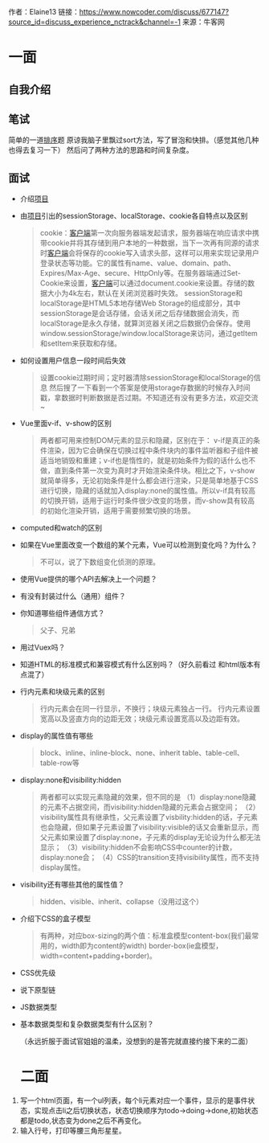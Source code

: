 作者：Elaine13
链接：https://www.nowcoder.com/discuss/677147?source_id=discuss_experience_nctrack&channel=-1
来源：牛客网



# 一面

## 自我介绍

## 笔试

简单的一道[排序]()题
原谅我脑子里飘过sort方法，写了冒泡和快排。（感觉其他几种也得去复习一下）
然后问了两种方法的思路和时间复杂度。

## 面试

- 介绍[项目]()

- 由[项目]()引出的sessionStorage、localStorage、cookie各自特点以及区别

  > cookie：[客户端]()第一次向服务器端发起请求，服务器端在响应请求中携带cookie并将其存储到用户本地的一种数据，当下一次再有同源的请求时[客户端]()会将保存的cookie写入请求头部，这样可以用来实现记录用户登录状态等功能。它的属性有name、value、domain、path、Expires/Max-Age、secure、HttpOnly等。在服务器端通过Set-Cookie来设置，[客户端]()可以通过document.cookie来设置。存储的数据大小为4k左右，默认在关闭浏览器时失效。
  > sessionStorage和localStorage是HTML5本地存储Web Storage的组成部分，其中sessionStorage是会话存储，会话关闭之后存储数据会消失，而localStorage是永久存储，就算浏览器关闭之后数据仍会保存。使用window.sessionStorage/window.localStorage来访问，通过getItem和setItem来获取和存储。

- 如何设置用户信息一段时间后失效  

  > 设置cookie过期时间；定时器清除sessionStorage和localStorage的信息
  > 然后搜了一下看到一个答案是使用storage存数据的时候存入时间戳，拿数据时判断数据是否过期。不知道还有没有更多方法，欢迎交流~

- Vue里面v-if、v-show的区别  

  > 两者都可用来控制DOM元素的显示和隐藏，区别在于：
  > v-if是真正的条件渲染，因为它会确保在切换过程中条件块内的事件监听器和子组件被适当地销毁和重建；v-if也是惰性的，就是初始条件为假的话什么也不做，直到条件第一次变为真时才开始渲染条件块。相比之下，v-show就简单得多，无论初始条件是什么都会进行渲染，只是简单地基于CSS进行切换，隐藏的话就加入display:none的属性值。所以v-if具有较高的切换开销，适用于运行时条件很少改变的场景，而v-show具有较高的初始化渲染开销，适用于需要频繁切换的场景。

- computed和watch的区别

- 如果在Vue里面改变一个数组的某个元素，Vue可以检测到变化吗？为什么？  

  > 不可以，说了下数组变化侦测的原理。

- 使用Vue提供的哪个API去解决上一个问题？

- 有没有封装过什么（通用）组件？

- 你知道哪些组件通信方式？  

  > 父子、兄弟

- 用过Vuex吗？

- 知道HTML的标准模式和兼容模式有什么区别吗？（好久前看过 和html版本有点混了）

- 行内元素和块级元素的区别  

  > 行内元素会在同一行显示，不换行；块级元素独占一行。
  > 行内元素设置宽高以及竖直方向的边距无效；块级元素设置宽高以及边距有效。

- display的属性值有哪些  

  > block、inline、inline-block、none、inherit
  > table、table-cell、table-row等

- display:none和visibility:hidden  

  > 两者都可以实现元素隐藏的效果，但不同的是
  > （1）display:none隐藏的元素不占据空间，而visibility:hidden隐藏的元素会占据空间；
  > （2）visibility属性具有继承性，父元素设置了visbility:hidden的话，子元素也会隐藏，但如果子元素设置了visibility:visible的话又会重新显示，而父元素如果设置了display:none，子元素的display无论设为什么都无法显示；
  > （3）visibility:hidden不会影响CSS中counter的计数，display:none会；
  > （4）CSS的transition支持visibility属性，而不支持display属性。

- visibility还有哪些其他的属性值？  

  > hidden、visible、inherit、collapse（没用过这个）

- 介绍下CSS的盒子模型  

  > 有两种，对应box-sizing的两个值：标准盒模型content-box(我们最常用的，width即为content的width)
  > border-box(ie盒模型，width=content+padding+border)。

- CSS优先级

- 说下原型链

- JS数据类型

- 基本数据类型和复杂数据类型有什么区别？

  （永远折服于面试官姐姐的温柔，没想到的是答完就直接约接下来的二面）

  # 二面

1. 写一个html页面，有一个ul列表，每个li元素对应一个事件，显示的是事件状态，实现点击li之后切换状态，状态切换顺序为todo->doing->done,初始状态都是todo,状态变为done之后不再变化。
2. 输入行号，打印等腰三角形星星。
